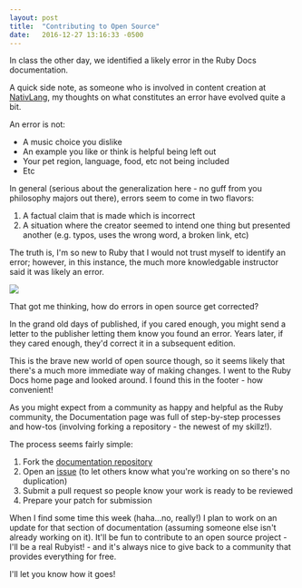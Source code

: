 ```yaml
---
layout: post
title:  "Contributing to Open Source"
date:   2016-12-27 13:16:33 -0500
---
```



In class the other day, we identified a likely error in the Ruby Docs documentation.

A quick side note, as someone who is involved in content creation at [NativLang](http://www.youtube.com/nativlang), my thoughts on what constitutes an error have evolved quite a bit.

An error is not:

+ A music choice you dislike
+ An example you like or think is helpful being left out
+ Your pet region, language, food, etc not being included
+ Etc

In general (serious about the generalization here - no guff from you philosophy majors out there), errors seem to come in two flavors:

1. A factual claim that is made which is incorrect
2. A situation where the creator seemed to intend one thing but presented another (e.g. typos, uses the wrong word, a broken link, etc)

The truth is, I'm so new to Ruby that I would not trust myself to identify an error; however, in this instance, the much more knowledgable instructor said it was likely an error.  

![](http://2.bp.blogspot.com/-Nc5atjGdWlY/U5cDlIoRwaI/AAAAAAAAAcU/9nD-AWrfrqA/s1600/Find_Documentation.png)

That got me thinking, how do errors in open source get corrected?

In the grand old days of published, if you cared enough, you might send a letter to the publisher letting them know you found an error.  Years later, if they cared enough, they'd correct it in a subsequent edition.

This is the brave new world of open source though, so it seems likely that there's a much more immediate way of making changes.  I went to the Ruby Docs home page and looked around.  I found this in the footer - how convenient!


[](http://1.bp.blogspot.com/-WYkzpguXsYs/U5cEVoLC2zI/AAAAAAAAAck/L726-DR36vU/s1600/Ruby-Doc_org__Documenting_the_Ruby_Language.png)

As you might expect from a community as happy and helpful as the Ruby community, the Documentation page was full of step-by-step processes and how-tos (involving forking a repository - the newest of my skillz!).

[](https://help.github.com/assets/help/fork-a-repo-e50d51c694939c58b2f83c58fc679c4e.gif)

The process seems fairly simple:

1. Fork the [documentation repository](https://github.com/documenting-ruby/ruby)
2. Open an [issue](https://github.com/documenting-ruby/ruby/issues/new) (to let others know what you're working on so there's no duplication)
3. Submit a pull request so people know your work is ready to be reviewed
4. Prepare your patch for submission

When I find some time this week (haha...no, really!) I plan to work on an update for that section of documentation (assuming someone else isn't already working on it).  It'll be fun to contribute to an open source project - I'll be a real Rubyist! - and it's always nice to give back to a community that provides everything for free.

I'll let you know how it goes!

